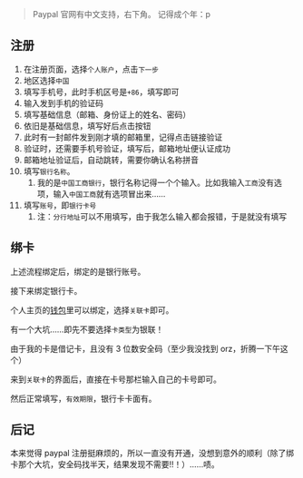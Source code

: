 > Paypal 官网有中文支持，右下角。
> 记得成个年：p

## 注册
1. 在注册页面，选择`个人账户`，点击`下一步`
2. 地区选择`中国`
3. 填写手机号，此时手机区号是`+86`，填写即可
4. 输入发到手机的验证码
5. 填写基础信息（邮箱、身份证上的姓名、密码）
6. 依旧是基础信息，填写好后点击按钮
7. 此时有一封邮件发到刚才填的邮箱里，记得点击链接验证
8. 验证时，还需要手机号验证，填写后，邮箱地址便认证成功
9. 邮箱地址验证后，自动跳转，需要你确认名称拼音
10. 填写`银行名称`。
	1. 我的是`中国工商银行`，银行名称记得一个个输入。比如我输入`工商`没有选项，输入`中国工商`就有选项冒出来……
11. 填写`账号`，即`银行卡号`
	1. 注：`分行地址`可以不用填写，由于我怎么输入都会报错，于是就没有填写

## 绑卡

上述流程绑定后，绑定的是银行账号。

接下来绑定银行卡。

个人主页的[钱包](https://www.paypal.com/myaccount/money/)里可以绑定，选择`关联卡`即可。

有一个大坑……即先不要选择`卡类型`为银联！

由于我的卡是借记卡，且没有 3 位数安全码（至少我没找到 orz，折腾一下午这个）

来到`关联卡`的界面后，直接在卡号那栏输入自己的卡号即可。

然后正常填写，`有效期限`，银行卡卡面有。

## 后记

本来觉得 paypal 注册挺麻烦的，所以一直没有开通，没想到意外的顺利（除了绑卡那个大坑，安全码找半天，结果发现不需要!!！）……啧。
